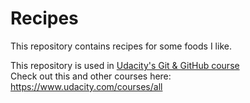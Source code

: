 # Recipes	
 
  This repository contains recipes for some foods I like.	
 
  This repository is used in [Udacity's Git & GitHub course](https://www.udacity.com/course/how-to-use-git-and-github--ud775)	
 Check out this and other courses here: https://www.udacity.com/courses/all

